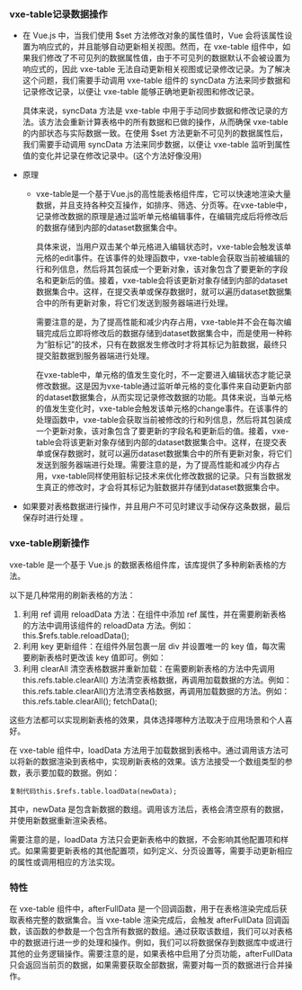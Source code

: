 ### vxe-table记录数据操作

+ 在 Vue.js 中，当我们使用 $set 方法修改对象的属性值时，Vue 会将该属性设置为响应式的，并且能够自动更新相关视图。然而，在 vxe-table 组件中，如果我们修改了不可见列的数据属性值，由于不可见列的数据默认不会被设置为响应式的，因此 vxe-table 无法自动更新相关视图或记录修改记录。为了解决这个问题，我们需要手动调用 vxe-table 组件的 syncData 方法来同步数据和记录修改记录，以便让 vxe-table 能够正确地更新视图和修改记录。

  具体来说，syncData 方法是 vxe-table 中用于手动同步数据和修改记录的方法。该方法会重新计算表格中的所有数据和已做的操作，从而确保 vxe-table 的内部状态与实际数据一致。在使用 $set 方法更新不可见列的数据属性后，我们需要手动调用 syncData 方法来同步数据，以便让 vxe-table 监听到属性值的变化并记录在修改记录中。(这个方法好像没用)

+ 原理

  + vxe-table是一个基于Vue.js的高性能表格组件库，它可以快速地渲染大量数据，并且支持各种交互操作，如排序、筛选、分页等。在vxe-table中，记录修改数据的原理是通过监听单元格编辑事件，在编辑完成后将修改后的数据存储到内部的dataset数据集合中。

    具体来说，当用户双击某个单元格进入编辑状态时，vxe-table会触发该单元格的edit事件。在该事件的处理函数中，vxe-table会获取当前被编辑的行和列信息，然后将其包装成一个更新对象，该对象包含了要更新的字段名和更新后的值。接着，vxe-table会将该更新对象存储到内部的dataset数据集合中。这样，在提交表单或保存数据时，就可以遍历dataset数据集合中的所有更新对象，将它们发送到服务器端进行处理。

    需要注意的是，为了提高性能和减少内存占用，vxe-table并不会在每次编辑完成后立即将修改后的数据存储到dataset数据集合中，而是使用一种称为“脏标记”的技术，只有在数据发生修改时才将其标记为脏数据，最终只提交脏数据到服务器端进行处理。

    在vxe-table中，单元格的值发生变化时，不一定要进入编辑状态才能记录修改数据。这是因为vxe-table通过监听单元格的变化事件来自动更新内部的dataset数据集合，从而实现记录修改数据的功能。具体来说，当单元格的值发生变化时，vxe-table会触发该单元格的change事件。在该事件的处理函数中，vxe-table会获取当前被修改的行和列信息，然后将其包装成一个更新对象，该对象包含了要更新的字段名和更新后的值。接着，vxe-table会将该更新对象存储到内部的dataset数据集合中。这样，在提交表单或保存数据时，就可以遍历dataset数据集合中的所有更新对象，将它们发送到服务器端进行处理。需要注意的是，为了提高性能和减少内存占用，vxe-table同样使用脏标记技术来优化修改数据的记录。只有当数据发生真正的修改时，才会将其标记为脏数据并存储到dataset数据集合中。

+ 如果要对表格数据进行操作，并且用户不可见时建议手动保存这条数据，最后保存时进行处理 。

### vxe-table刷新操作

vxe-table 是一个基于 Vue.js 的数据表格组件库，该库提供了多种刷新表格的方法。

以下是几种常用的刷新表格的方法：

1. 利用 ref 调用 reloadData 方法：在组件中添加 ref 属性，并在需要刷新表格的方法中调用该组件的 reloadData 方法。例如：this.$refs.table.reloadData();
2. 利用 key 更新组件：在组件外层包裹一层 div 并设置唯一的 key 值，每次需要刷新表格时更改该 key 值即可。例如：<div :key="tableKey"><vxe-table></vxe-table></div>
3. 利用 clearAll 清空表格数据并重新加载：在需要刷新表格的方法中先调用 this.refs.table.clearAll() 方法清空表格数据，再调用加载数据的方法。例如：this.refs.table.clearAll()方法清空表格数据，再调用加载数据的方法。例如：this.refs.table.clearAll(); fetchData();

这些方法都可以实现刷新表格的效果，具体选择哪种方法取决于应用场景和个人喜好。



在 vxe-table 组件中，loadData 方法用于加载数据到表格中。通过调用该方法可以将新的数据渲染到表格中，实现刷新表格的效果。该方法接受一个数组类型的参数，表示要加载的数据。例如：

```
复制代码this.$refs.table.loadData(newData);

```

其中，newData 是包含新数据的数组。调用该方法后，表格会清空原有的数据，并使用新数据重新渲染表格。

需要注意的是，loadData 方法只会更新表格中的数据，不会影响其他配置项和样式。如果需要更新表格的其他配置项，如列定义、分页设置等，需要手动更新相应的属性或调用相应的方法实现。

### 特性

在 vxe-table 组件中，afterFullData 是一个回调函数，用于在表格渲染完成后获取表格完整的数据集合。当 vxe-table 渲染完成后，会触发 afterFullData 回调函数，该函数的参数是一个包含所有数据的数组。通过获取该数组，我们可以对表格中的数据进行进一步的处理和操作。例如，我们可以将数据保存到数据库中或进行其他的业务逻辑操作。需要注意的是，如果表格中启用了分页功能，afterFullData 只会返回当前页的数据，如果需要获取全部数据，需要对每一页的数据进行合并操作。